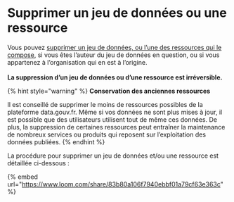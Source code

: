 # Supprimer un jeu de données ou une ressource

Vous pouvez [supprimer un jeu de données, ou l’une des ressources qui le compose](https://doc.data.gouv.fr/jeux-de-donnees/mettre-a-jour-un-jeu-de-donnees-ou-une-ressource/), si vous êtes l’auteur du jeu de données en question, ou si vous appartenez à l’organisation qui en est à l’origine. \
\
**La suppression d’un jeu de données ou d’une ressource est irréversible.**

{% hint style="warning" %}
**Conservation des anciennes ressources**

Il est conseillé de supprimer le moins de ressources possibles de la plateforme data.gouv.fr. Même si vos données ne sont plus mises à jour, il est possible que des utilisateurs utilisent tout de même ces données. De plus, la suppression de certaines ressources peut entraîner la maintenance de nombreux services ou produits qui reposent sur l’exploitation des données publiées.
{% endhint %}

La procédure pour supprimer un jeu de données et/ou une ressource est détaillée ci-dessous :&#x20;

{% embed url="https://www.loom.com/share/83b80a106f7940ebbf01a79cf63e363c" %}
